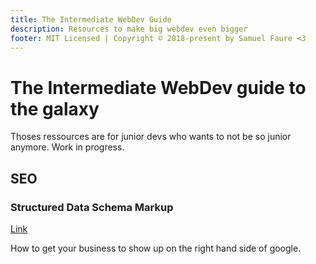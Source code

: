```yaml
---
title: The Intermediate WebDev Guide
description: Resources to make big webdev even bigger
footer: MIT Licensed | Copyright © 2018-present by Samuel Faure <3
---
```

# The Intermediate WebDev guide to the galaxy

Thoses ressources are for junior devs who wants to not be so junior anymore.
Work in progress.

## SEO

### Structured Data Schema Markup

[Link](https://neumarkets.com/structured-data-schema-markup/)

How to get your business to show up on the right hand side of google.